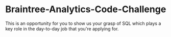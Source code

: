 # Braintree-Analytics-Code-Challenge
This is an opportunity for you to show us your grasp of SQL which plays a key role in the day-to-day job that you're applying for.
